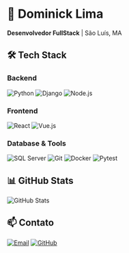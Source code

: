 # 👋 Dominick Lima

**Desenvolvedor FullStack** | São Luís, MA

## 🛠️ Tech Stack

### Backend
![Python](https://img.shields.io/badge/Python-3776AB?style=flat-square&logo=python&logoColor=white)
![Django](https://img.shields.io/badge/Django-092E20?style=flat-square&logo=django&logoColor=white)
![Node.js](https://img.shields.io/badge/Node.js-339933?style=flat-square&logo=nodedotjs&logoColor=white)

### Frontend
![React](https://img.shields.io/badge/React-20232A?style=flat-square&logo=react&logoColor=61DAFB)
![Vue.js](https://img.shields.io/badge/Vue.js-35495E?style=flat-square&logo=vuedotjs&logoColor=4FC08D)

### Database & Tools
![SQL Server](https://img.shields.io/badge/SQL_Server-CC2927?style=flat-square&logo=microsoft-sql-server&logoColor=white)
![Git](https://img.shields.io/badge/Git-F05032?style=flat-square&logo=git&logoColor=white)
![Docker](https://img.shields.io/badge/Docker-2496ED?style=flat-square&logo=docker&logoColor=white)
![Pytest](https://img.shields.io/badge/Pytest-0A9EDC?style=flat-square&logo=pytest&logoColor=white)

## 📊 GitHub Stats

![GitHub Stats](https://github-readme-stats.vercel.app/api?username=DominickLim4&show_icons=true&theme=dark&include_all_commits=true&count_private=true)

## 📫 Contato

[![Email](https://img.shields.io/badge/Email-D14836?style=flat-square&logo=gmail&logoColor=white)](mailto:dominicklimadominici@gmail.com)
[![GitHub](https://img.shields.io/badge/GitHub-100000?style=flat-square&logo=github&logoColor=white)](https://github.com/DominickLim4)
